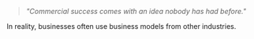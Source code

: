 > *"Commercial success comes with an idea nobody has had before."*

In reality, businesses often use business models from other industries.